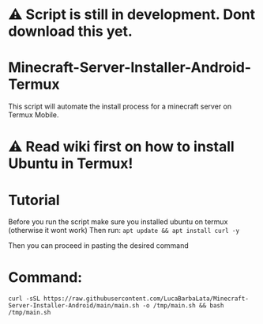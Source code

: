 # ⚠️ Script is still in development. Dont download this yet.

# Minecraft-Server-Installer-Android-Termux
This script will automate the install process for a minecraft server on Termux Mobile.
# ⚠️ Read wiki first on how to install Ubuntu in Termux!
# Tutorial
Before you run the script make sure you installed ubuntu on termux (otherwise it wont work)
Then run:
``apt update && apt install curl -y``

Then you can proceed in pasting the desired command
# Command:

```curl -sSL https://raw.githubusercontent.com/LucaBarbaLata/Minecraft-Server-Installer-Android/main/main.sh -o /tmp/main.sh && bash /tmp/main.sh```
